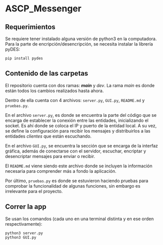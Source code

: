 # ASCP_Messenger

## Requerimientos

Se requiere tener instalado alguna versión de python3 en la computadora. 
Para la parte de encripción/desencripción, se necesita instalar la librería pyDES:

```
pip install pydes
```

## Contenido de las carpetas

El repositorio cuenta con dos ramas: ***main*** y *dev*. 
La rama *main* es donde están todos los cambios realizados hasta ahora. 

Dentro de ella cuenta con 4 archivos: `server.py`, `GUI.py`, `README.md` y `pruebas.py`. 

En el archivo `server.py`, es donde se encuentra la parte del código que se encarga de establecer la conexión entre las entidades, inicializando el socket. Es ahí donde se coloca el IP y puerto de la entidad local. A su vez, se define la configuración para recibir los mensajes y distribuirlos a las entidades *clientes* que están escuchando.

En el archivo `GUI.py`, se encuentra la sección que se encarga de la interfaz gráfica, además de conectarse con el servidor, escuchar, encriptar y desencriptar mensajes para enviar o recibir.

El `README.md` viene siendo este archivo donde se incluyen la información necesaria para comprender más a fondo la aplicación.

Por último, `pruebas.py` es donde se estuvieron haciendo pruebas para comprobar la funcionalidad de algunas funciones, sin embargo es irrelevante para el proyecto.


## Correr la app

Se usan los comandos (cada uno en una terminal distinta y en ese orden respectivamente): 

```
python3 server.py 
python3 GUI.py
```
